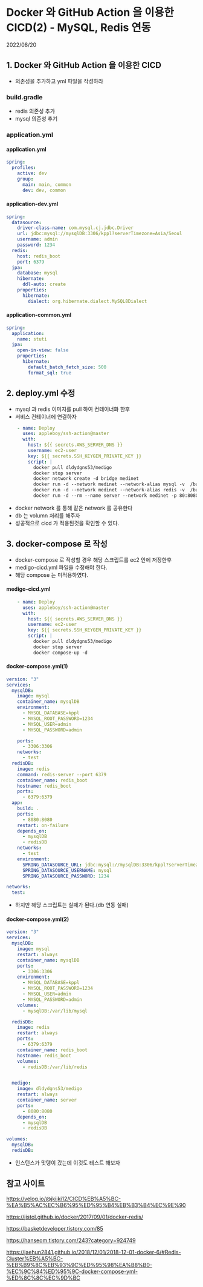 # Docker 와 GitHub Action 을 이용한 CICD(2) - MySQL, Redis 연동
2022/08/20

## 1. Docker 와 GitHub Action 을 이용한 CICD
- 의존성을 추가하고 yml 파일을 작성하라
### build.gradle
- redis 의존성 추가
- mysql 의존성 추기

### application.yml
#### application.yml
```yaml
spring:
  profiles:
    active: dev
    group:
      main: main, common
      dev: dev, common
```
#### application-dev.yml
```yaml
spring:
  datasource:
    driver-class-name: com.mysql.cj.jdbc.Driver
    url: jdbc:mysql://mysqlDB:3306/kppl?serverTimezone=Asia/Seoul
    username: admin
    password: 1234
  redis:
    host: redis_boot
    port: 6379
  jpa:
    database: mysql
    hibernate:
      ddl-auto: create
    properties:
      hibernate:
        dialect: org.hibernate.dialect.MySQL8Dialect
```
#### application-common.yml
```yaml
spring:
  application:
    name: stuti
  jpa:
    open-in-view: false
    properties:
      hibernate:
        default_batch_fetch_size: 500
        format_sql: true

```
## 2. deploy.yml 수정
- mysql 과 redis 이미지를 pull 하여 컨테이너화 한후
- 서비스 컨테이너에 연결하자
```yaml
    - name: Deploy
      uses: appleboy/ssh-action@master
      with:
        host: ${{ secrets.AWS_SERVER_DNS }}
        username: ec2-user
        key: ${{ secrets.SSH_KEYGEN_PRIVATE_KEY }}
        script: |
          docker pull dldydgns53/medigo
          docker stop server
          docker network create -d bridge medinet
          docker run -d --network medinet --network-alias mysql -v  /build/DB/mysql:/var/lib/mysql --name mysqlDB -e MYSQL_DATABASE=kppl -e MYSQL_USER=admin -e MYSQL_PASSWORD=1234 -e MYSQL_ROOT_PASSWORD=1234 -p 3306:3306 mysql
          docker run -d --network medinet --network-alias redis -v  /build/DB/redis:/var/lib/redis --name redis_boot -d -p 6379:6379 redis
          docker run -d --rm --name server --network medinet -p 80:8080 dldydgns53/medigo
```
- docker network 를 통해 같은 network 를 공유한다
- db 는 volumn 처리를 해주자
- 성공적으로 cicd 가 적용된것을 확인할 수 있다.

## 3. docker-compose 로 작성
- docker-compose 로 작성할 경우 해당 스크립트를 ec2 안에 저장한후
- medigo-cicd.yml 파일을 수정해야 한다.
- 해당 compose 는 미적용하였다.
#### medigo-cicd.yml
```yaml
    - name: Deploy
      uses: appleboy/ssh-action@master
      with:
        host: ${{ secrets.AWS_SERVER_DNS }}
        username: ec2-user
        key: ${{ secrets.SSH_KEYGEN_PRIVATE_KEY }}
        script: |
          docker pull dldydgns53/medigo
          docker stop server
          docker compose-up -d
```
#### docker-compose.yml(1)
```yaml
version: "3"
services:
  mysqlDB:
    image: mysql
    container_name: mysqlDB
    environment:
      - MYSQL_DATABASE=kppl
      - MYSQL_ROOT_PASSWORD=1234
      - MYSQL_USER=admin
      - MYSQL_PASSWORD=admin

    ports:
      - 3306:3306
    networks:
      - test
  redisDB:
    image: redis
    command: redis-server --port 6379
    container_name: redis_boot
    hostname: redis_boot
    ports:
      - 6379:6379
  app:
    build: .
    ports:
      - 8080:8080
    restart: on-failure
    depends_on:
      - mysqlDB
      - redisDB
    networks:
      - test
    environment:
      SPRING_DATASOURCE_URL: jdbc:mysql://mysqlDB:3306/kppl?serverTimezone=Asia/Seoul
      SPRING_DATASOURCE_USERNAME: mysql
      SPRING_DATASOURCE_PASSWORD: 1234

networks:
  test:
```
- 하지만 해당 스크립트는 실패가 된다.(db 연동 실패)

#### docker-compose.yml(2)
```yaml
version: "3"
services:
  mysqlDB:
    image: mysql
    restart: always
    container_name: mysqlDB
    ports:
      - 3306:3306
    environment:
      - MYSQL_DATABASE=kppl
      - MYSQL_ROOT_PASSWORD=1234
      - MYSQL_USER=admin
      - MYSQL_PASSWORD=admin
    volumes:
      - mysqlDB:/var/lib/mysql

  redisDB:
    image: redis
    restart: always
    ports:
      - 6379:6379
    container_name: redis_boot
    hostname: redis_boot
    volumes:
      - redisDB:/var/lib/redis


  medigo:
    image: dldydgns53/medigo
    restart: always
    container_name: server
    ports:
      - 8080:8080
    depends_on:
      - mysqlDB
      - redisDB

volumes:
  mysqlDB:
  redisDB:
```
- 인스턴스가 맛탱이 갔는데 이것도 테스트 해보자

## 참고 사이트
https://velog.io/@jkijki12/CICD%EB%A5%BC-%EA%B5%AC%EC%B6%95%ED%95%B4%EB%B3%B4%EC%9E%90

https://jistol.github.io/docker/2017/09/01/docker-redis/

https://basketdeveloper.tistory.com/85

https://hanseom.tistory.com/243?category=924749

https://jaehun2841.github.io/2018/12/01/2018-12-01-docker-6/#Redis-Cluster%EB%A5%BC-%EB%B9%8C%EB%93%9C%ED%95%98%EA%B8%B0-%EC%9C%84%ED%95%9C-docker-compose-yml-%ED%8C%8C%EC%9D%BC